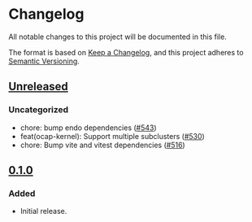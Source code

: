 # Changelog

All notable changes to this project will be documented in this file.

The format is based on [Keep a Changelog](https://keepachangelog.com/en/1.0.0/),
and this project adheres to [Semantic Versioning](https://semver.org/spec/v2.0.0.html).

## [Unreleased]

### Uncategorized

- chore: bump endo dependencies ([#543](https://github.com/MetaMask/ocap-kernel/pull/543))
- feat(ocap-kernel): Support multiple subclusters ([#530](https://github.com/MetaMask/ocap-kernel/pull/530))
- chore: Bump vite and vitest dependencies ([#516](https://github.com/MetaMask/ocap-kernel/pull/516))

## [0.1.0]

### Added

- Initial release.

[Unreleased]: https://github.com/MetaMask/ocap-kernel/compare/@metamask/kernel-errors@0.1.0...HEAD
[0.1.0]: https://github.com/MetaMask/ocap-kernel/releases/tag/@metamask/kernel-errors@0.1.0

